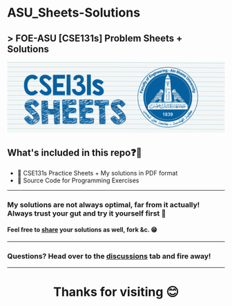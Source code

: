 # ASU_Sheets-Solutions
## > **FOE-ASU [CSE131s] Problem Sheets + Solutions**

<div id="header" align="left">
 <img src="sheets_header_GIF.gif">
</div>

## What's included in this repo❓🤔
- 📁 CSE131s Practice Sheets + My solutions in PDF format
- 📄 Source Code for Programming Exercises

___________________________________________________________________
### My solutions are not always optimal, far from it actually! Always trust your gut and try it yourself first 💪
#### Feel free to [share](https://github.com/dizzydroid/ASU_Sheets-Solutions/discussions/) your solutions as well, fork &c. 😁
___________________________________________________________________
### **Questions?** Head over to the [discussions](https://github.com/dizzydroid/ASU_Sheets-Solutions/discussions/) tab and fire away!
___________________________________________________________________

<h1 align="center">Thanks for visiting 😊</h1>
